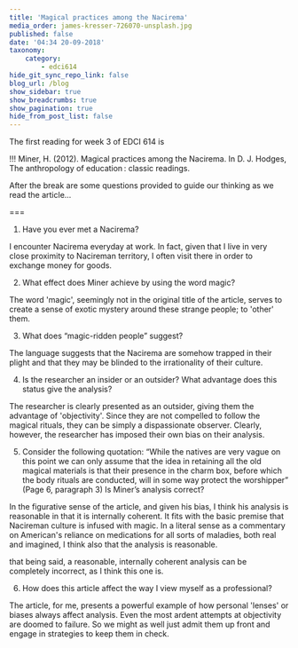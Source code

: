 ```yaml
---
title: 'Magical practices among the Nacirema'
media_order: james-kresser-726070-unsplash.jpg
published: false
date: '04:34 20-09-2018'
taxonomy:
    category:
        - edci614
hide_git_sync_repo_link: false
blog_url: /blog
show_sidebar: true
show_breadcrumbs: true
show_pagination: true
hide_from_post_list: false
---
```


The first reading for week 3 of EDCI 614 is

!!! Miner, H. (2012). Magical practices among the Nacirema. In D. J. Hodges, The anthropology of education : classic readings.

After the break are some questions provided to guide our thinking as we read the article...

===

1. Have you ever met a Nacirema?

I encounter Nacirema everyday at work. In fact, given that I live in very close proximity to Nacireman territory, I often visit there in order to exchange money for goods.

2. What effect does Miner achieve by using the word magic?

The word 'magic', seemingly not in the original title of the article, serves to create a sense of exotic mystery around these strange people; to 'other' them.

3. What does “magic-ridden people” suggest?

The language suggests that the Nacirema are somehow trapped in their plight and that they may be blinded to the irrationality of their culture.

4. Is the researcher an insider or an outsider? What advantage does this status give the analysis?

The researcher is clearly presented as an outsider, giving them the advantage of 'objectivity'. Since they are not compelled to follow the magical rituals, they can be simply a dispassionate observer. Clearly, however, the researcher has imposed their own bias on their analysis.

5. Consider the following quotation:
“While the natives are very vague on this point we can only assume that the idea in retaining all the old magical materials is that their presence in the charm box, before which the body rituals are conducted, will in some way protect the worshipper” (Page 6, paragraph 3)
Is Miner’s analysis correct?

In the figurative sense of the article, and given his bias, I think his analysis is reasonable in that it is internally coherent. It fits with the basic premise that Nacireman culture is infused with magic. In a literal sense as a commentary on American's reliance on medications for all sorts of maladies, both real and imagined, I think also that the analysis is reasonable.

that being said, a reasonable, internally coherent analysis can be completely incorrect, as I think this one is.

6. How does this article affect the way I view myself as a professional?

The article, for me, presents a powerful example of how personal 'lenses' or biases always affect analysis. Even the most ardent attempts at objectivity are doomed to failure. So we might as well just admit them up front and engage in strategies to keep them in check.
